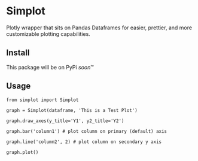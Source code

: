 # Simplot
Plotly wrapper that sits on Pandas Dataframes for easier, prettier, and more customizable plotting capabilities.

## Install
This package will be on PyPi *soon*™

## Usage

`from simplot import Simplot`


`graph = Simplot(dataframe, 'This is a Test Plot')`

`graph.draw_axes(y_title='Y1', y2_title='Y2')`

`graph.bar('column1') # plot column on primary (default) axis`

`graph.line('column2', 2) # plot column on secondary y axis`

`graph.plot()` 


